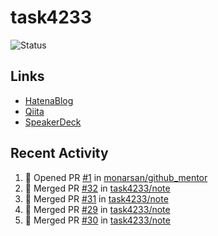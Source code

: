# task4233
![Status](https://github-readme-stats.vercel.app/api?username=task4233&count_private=true&show_icons=true&theme=chartreuse-dark)

## Links
 - [HatenaBlog](https://task4233.hatenablog.com/)
 - [Qiita](https://qiita.com/task4233)
 - [SpeakerDeck](https://speakerdeck.com/task4233)

## Recent Activity
<!--START_SECTION:activity-->
1. 💪 Opened PR [#1](https://github.com/monarsan/github_mentor/pull/1) in [monarsan/github_mentor](https://github.com/monarsan/github_mentor)
2. 🎉 Merged PR [#32](https://github.com/task4233/note/pull/32) in [task4233/note](https://github.com/task4233/note)
3. 🎉 Merged PR [#31](https://github.com/task4233/note/pull/31) in [task4233/note](https://github.com/task4233/note)
4. 🎉 Merged PR [#29](https://github.com/task4233/note/pull/29) in [task4233/note](https://github.com/task4233/note)
5. 🎉 Merged PR [#30](https://github.com/task4233/note/pull/30) in [task4233/note](https://github.com/task4233/note)
<!--END_SECTION:activity-->
